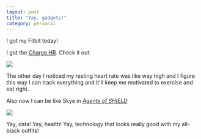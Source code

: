 ```yaml
---
layout: post
title: "Yay, gadgets!"
category: personal
---
```


I got my Fitbit today!

I got the <a href="https://www.fitbit.com/chargehr">Charge HR</a>. Check it out:

<img class="wide" src="{{ site.url }}/assets/files/fitbit.jpg"/>

The other day I noticed my resting heart rate was like way high and I figure this way I can track everything and it'll keep me motivated to exercise and eat right.

Also now I can be like Skye in [*Agents of SHIELD*](http://abc.go.com/shows/marvels-agents-of-shield)

<img class="wide" src="http://s1.ibtimes.com/sites/www.ibtimes.com/files/styles/v2_article_large/public/2014/12/04/shield-210-8.jpg?itok=ehyYdvd8"/>

Yay, data! Yay, health! Yay, technology that looks really good with my all-black outfits!
